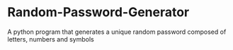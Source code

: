 # Random-Password-Generator
A python program that generates a unique random password composed of letters, numbers and symbols
